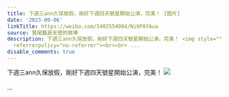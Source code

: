 ```yaml
---
title: 下週三ann久保放假，剛好下週四天號星開始公演，完美！ [图片]
date: '2023-09-06'
linkTitle: https://weibo.com/5402554084/Ni6P8fAua
source: 鷲尾醬是天使的微博
description: 下週三ann久保放假，剛好下週四天號星開始公演，完美！ <img style="" src="https://tvax1.sinaimg.cn/large/005TCz76gy1hhnfb107ipj30p00e2tcq.jpg"
  referrerpolicy="no-referrer"><br><br> ...
disable_comments: true
---
```

下週三ann久保放假，剛好下週四天號星開始公演，完美！ <img style="" src="https://tvax1.sinaimg.cn/large/005TCz76gy1hhnfb107ipj30p00e2tcq.jpg" referrerpolicy="no-referrer"><br><br> ...